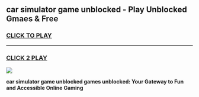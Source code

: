 
## car simulator game unblocked - Play Unblocked Gmaes & Free
<h3>
<a href="https://news.freeplayer.one?title=car_simulator_game_unblocked&ref=23F">CLICK TO PLAY</a></h3>
<hr>

<h3>
<a href="https://news.freeplayer.one?title=car_simulator_game_unblocked&ref=23F">CLICK 2 PLAY</a>
  
</h3>

<a href="https://news.freeplayer.one?title=car_simulator_game_unblocked&ref=23F/"><img src="https://clearcache.store/games.png"></a>


**car simulator game unblocked games unblocked: Your Gateway to Fun and Accessible Online Gaming**
